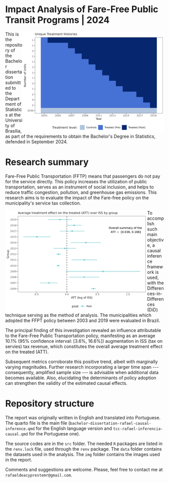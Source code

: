 # Impact Analysis of Fare-Free Public Transit Programs | 2024

<img align="right" src="img/plot_staggered.png" alt="logo" width="450"> 

This is the repository of the Bachelor dissertation submitted to the Department of Statistics at the University of Brasília, as part of the requirements to obtain the Bachelor's Degree in Statistics, defended in September 2024. 

# Research summary

Fare-Free Public Transportation (FFTP) means that passengers do not pay for the service directly.
This policy increases the utilization of public transportation, serves as an instrument of social inclusion, and helps to reduce traffic congestion, pollution, and greenhouse gas emissions.
This research aims is to evaluate the impact of the Fare-free policy on the municipality's service tax collection.

<img align="left" src="img/fig-gdp-pop-group.png" alt="logo-demanda" width="450"> 

To accomplish such main objective, a causal inference framework is used, with the Differences-in-Differences (DiD) technique serving as the method of analysis. The municipalities which adopted the FFPT policy between 2003 and 2019 were evaluated in Brazil.

The principal finding of this investigation revealed an influence attributable to the Fare-Free Public Transportation policy, manifesting as an average 10.1\% (95\% confidence interval: [3.6\%, 16.6\%]) augmentation in ISS (tax on servies) tax revenue, which constitutes the overall average treatment effect on the treated (ATT). 

Subsequent metrics corroborate this positive trend, albeit with marginally varying magnitudes.
Further research incorporating a larger time span --- consequently, amplified sample size --- is advisable when additional data becomes available. Also, elucidating the determinants of policy adoption can strengthen the validity of the estimated causal effects.

# Repository structure

The report was originally written in English and translated into Portuguese. The quarto file is the main file (`bachelor-dissertation-rafael-causal-inference.qmd` for the English language version and `tcc-rafael-inferencia-causal.qmd` for the Portuguese one).

The source codes are in the `src` folder. The needed `R` packages are listed in the `renv.lock` file, used through the `renv` package. The `data` folder contains the datasets used in the analysis. The `img` folder contains the images used in the report. 

Comments and suggestions are welcome. Please, feel free to contact me at `rafaeldeacyprestemr@gmail.com`.



